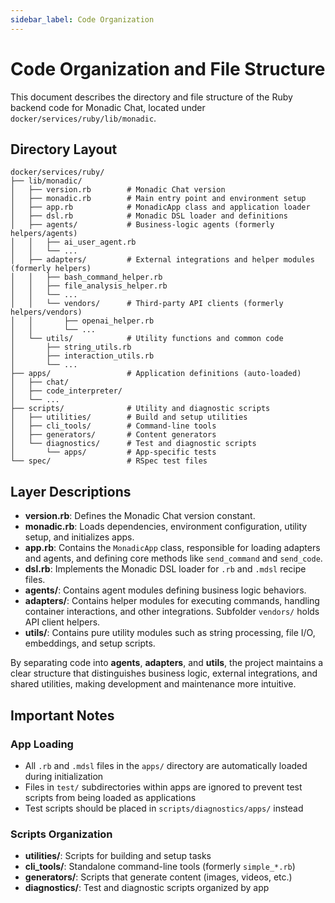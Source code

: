 ```yaml
---
sidebar_label: Code Organization
---
```


# Code Organization and File Structure

This document describes the directory and file structure of the Ruby backend code for Monadic Chat, located under `docker/services/ruby/lib/monadic`.

## Directory Layout

```text
docker/services/ruby/
├── lib/monadic/
│   ├── version.rb        # Monadic Chat version
│   ├── monadic.rb        # Main entry point and environment setup
│   ├── app.rb            # MonadicApp class and application loader
│   ├── dsl.rb            # Monadic DSL loader and definitions
│   ├── agents/           # Business-logic agents (formerly helpers/agents)
│   │   ├── ai_user_agent.rb
│   │   └── ...
│   ├── adapters/         # External integrations and helper modules (formerly helpers)
│   │   ├── bash_command_helper.rb
│   │   ├── file_analysis_helper.rb
│   │   └── ...
│   │   └── vendors/      # Third-party API clients (formerly helpers/vendors)
│   │       ├── openai_helper.rb
│   │       └── ...
│   └── utils/            # Utility functions and common code
│       ├── string_utils.rb
│       ├── interaction_utils.rb
│       └── ...
├── apps/                 # Application definitions (auto-loaded)
│   ├── chat/
│   ├── code_interpreter/
│   └── ...
├── scripts/              # Utility and diagnostic scripts
│   ├── utilities/        # Build and setup utilities
│   ├── cli_tools/        # Command-line tools
│   ├── generators/       # Content generators
│   └── diagnostics/      # Test and diagnostic scripts
│       └── apps/         # App-specific tests
└── spec/                 # RSpec test files
```

## Layer Descriptions

- **version.rb**: Defines the Monadic Chat version constant.
- **monadic.rb**: Loads dependencies, environment configuration, utility setup, and initializes apps.
- **app.rb**: Contains the `MonadicApp` class, responsible for loading adapters and agents, and defining core methods like `send_command` and `send_code`.
- **dsl.rb**: Implements the Monadic DSL loader for `.rb` and `.mdsl` recipe files.
- **agents/**: Contains agent modules defining business logic behaviors.
- **adapters/**: Contains helper modules for executing commands, handling container interactions, and other integrations. Subfolder `vendors/` holds API client helpers.
- **utils/**: Contains pure utility modules such as string processing, file I/O, embeddings, and setup scripts.

By separating code into **agents**, **adapters**, and **utils**, the project maintains a clear structure that distinguishes business logic, external integrations, and shared utilities, making development and maintenance more intuitive.

## Important Notes

### App Loading
- All `.rb` and `.mdsl` files in the `apps/` directory are automatically loaded during initialization
- Files in `test/` subdirectories within apps are ignored to prevent test scripts from being loaded as applications
- Test scripts should be placed in `scripts/diagnostics/apps/` instead

### Scripts Organization
- **utilities/**: Scripts for building and setup tasks
- **cli_tools/**: Standalone command-line tools (formerly `simple_*.rb`)
- **generators/**: Scripts that generate content (images, videos, etc.)
- **diagnostics/**: Test and diagnostic scripts organized by app